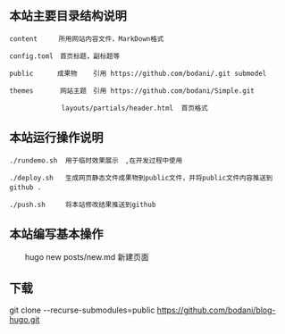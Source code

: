  ## 本站主要目录结构说明  
    content 　　 所用网站内容文件，MarkDown格式  

    config.toml　首页标题，副标题等 

    public　　　 成果物    引用 https://github.com/bodani/.git submodel 

    themes　     网站主题　引用 https://github.com/bodani/Simple.git  
    
                 layouts/partials/header.html  首页格式

 ## 本站运行操作说明

    ./rundemo.sh  用于临时效果展示　,在开发过程中使用

    ./deploy.sh   生成网页静态文件成果物到public文件，并将public文件内容推送到github .　   

    ./push.sh     将本站修改结果推送到github

 ## 本站编写基本操作

　　hugo new posts/new.md 新建页面

    
## 下载

   git clone --recurse-submodules=public https://github.com/bodani/blog-hugo.git 
